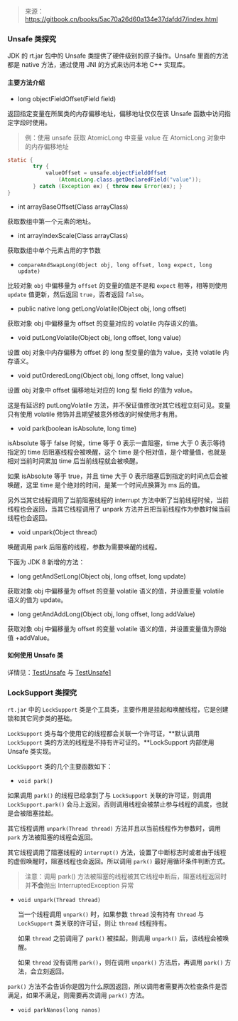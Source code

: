 > 来源：https://gitbook.cn/books/5ac70a26d60a134e37dafdd7/index.html

### Unsafe 类探究

JDK 的 rt.jar 包中的 Unsafe 类提供了硬件级别的原子操作。Unsafe 里面的方法都是 native 方法，通过使用 JNI 的方式来访问本地 C++ 实现库。

#### 主要方法介绍

- long objectFieldOffset(Field field) 

返回指定变量在所属类的内存偏移地址，偏移地址仅仅在该 Unsafe 函数中访问指定字段时使用。

> 例：使用 unsafe 获取 AtomicLong 中变量 value 在 AtomicLong 对象中的内存偏移地址

```java
static {
        try {
            valueOffset = unsafe.objectFieldOffset
                (AtomicLong.class.getDeclaredField("value"));
        } catch (Exception ex) { throw new Error(ex); }
}
```

- int arrayBaseOffset(Class arrayClass)

获取数组中第一个元素的地址。

- int arrayIndexScale(Class arrayClass)

获取数组中单个元素占用的字节数 

- `compareAndSwapLong(Object obj, long offset, long expect, long update)`

比较对象 `obj` 中偏移量为 `offset` 的变量的值是不是和 `expect` 相等，相等则使用 `update` 值更新，然后返回 `true`，否者返回 `false`。

- public native long getLongVolatile(Object obj, long offset)

获取对象 obj 中偏移量为 offset 的变量对应的 volatile 内存语义的值。

- void putLongVolatile(Object obj, long offset, long value)

设置 obj 对象中内存偏移为 offset 的 long 型变量的值为 value，支持 volatile 内存语义。 

- void putOrderedLong(Object obj, long offset, long value) 

设置 obj 对象中 offset 偏移地址对应的 long 型 field 的值为 value。

这是有延迟的 putLongVolatile 方法，并不保证值修改对其它线程立刻可见。变量只有使用 volatile 修饰并且期望被意外修改的时候使用才有用。 

- void park(boolean isAbsolute, long time) 

isAbsolute 等于 false 时候，time 等于 0 表示一直阻塞，time 大于 0 表示等待指定的 time 后阻塞线程会被唤醒，这个 time 是个相对值，是个增量值，也就是相对当前时间累加 time 后当前线程就会被唤醒。

 如果 isAbsolute 等于 true，并且 time 大于 0 表示阻塞后到指定的时间点后会被唤醒，这里 time 是个绝对的时间，是某一个时间点换算为 ms 后的值。

另外当其它线程调用了当前阻塞线程的 interrupt 方法中断了当前线程时候，当前线程也会返回，当其它线程调用了 unpark 方法并且把当前线程作为参数时候当前线程也会返回。 

- void unpark(Object thread)

唤醒调用 park 后阻塞的线程，参数为需要唤醒的线程。

下面为 JDK 8 新增的方法：

- long getAndSetLong(Object obj, long offset, long update) 

获取对象 obj 中偏移量为 offset 的变量 volatile 语义的值，并设置变量 volatile 语义的值为 update。 

- long getAndAddLong(Object obj, long offset, long addValue)

获取对象 obj 中偏移量为 offset 的变量 volatile 语义的值，并设置变量值为原始值 +addValue。 

#### 如何使用 Unsafe 类

详情见：[TestUnsafe](https://github.com/Volong/javademo/blob/master/src/main/java/github/io/volong/jcpb/TestUnSafe.java) 与 [TestUnsafe1](https://github.com/Volong/javademo/blob/master/src/main/java/github/io/volong/jcpb/TestUnsafe1.java)

### LockSupport 类探究

`rt.jar` 中的 `LockSupport` 类是个工具类，主要作用是挂起和唤醒线程，它是创建锁和其它同步类的基础。

`LockSupport` 类与每个使用它的线程都会关联一个许可证，**默认调用 `LockSupport` 类的方法的线程是不持有许可证的。**LockSupport 内部使用 Unsafe 类实现。

`LockSupport` 类的几个主要函数如下：

- `void park()` 

如果调用 `park()` 的线程已经拿到了与 `LockSupport` 关联的许可证，则调用 `LockSupport.park()` 会马上返回，否则调用线程会被禁止参与线程的调度，也就是会被阻塞挂起。

其它线程调用 `unpark(Thread thread)` 方法并且以当前线程作为参数时，调用 `park` 方法被阻塞的线程会返回。

其它线程调用了阻塞线程的 `interrupt()` 方法，设置了中断标志时或者由于线程的虚假唤醒时，阻塞线程也会返回。所以调用 `park()` 最好用循环条件判断方式。

> 注意：调用 park() 方法被阻塞的线程被其它线程中断后，阻塞线程返回时并**不会**抛出 InterruptedException 异常

- `void unpark(Thread thread)`

  当一个线程调用 `unpark()` 时，如果参数 `thread` 没有持有 `thread` 与 `LockSupport` 类关联的许可证，则让 `thread` 线程持有。

  如果 `thread` 之前调用了 `park()` 被挂起，则调用 `unpark()` 后，该线程会被唤醒。

  如果 `thread` 没有调用 `park()`，则在调用 `unpark()` 方法后，再调用 `park()` 方法，会立刻返回。

`park()` 方法不会告诉你是因为什么原因返回，所以调用者需要再次检查条件是否满足，如果不满足，则需要再次调用 `park()` 方法。

- `void parkNanos(long nanos)`

